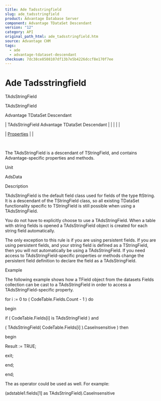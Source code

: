 ```yaml
---
title: Ade Tadsstringfield
slug: ade_tadsstringfield
product: Advantage Database Server
component: Advantage TDataSet Descendant
version: "12"
category: API
original_path_html: ade_tadsstringfield.htm
source: Advantage CHM
tags:
  - ade
  - advantage-tdataset-descendant
checksum: 7dc38ce8508107df13b7e5b4226dccf8e170f7ee
---
```


# Ade Tadsstringfield

TAdsStringField

TAdsStringField

Advantage TDataSet Descendant

| TAdsStringField  Advantage TDataSet Descendant |  |  |  |  |

| [Properties](ade_tadsstringfield_properties.md) |  |

 

The TAdsStringField is a descendant of TStringField, and contains Advantage-specific properties and methods.

Unit

AdsData

Description

TAdsStringField is the default field class used for fields of the type ftString. It is a descendant of the TStringField class, so all existing TDataSet functionality specific to TStringField is still possible when using a TAdsStringField.

You do not have to explicitly choose to use a TAdsStringField. When a table with string fields is opened a TAdsStringField object is created for each string field automatically.

The only exception to this rule is if you are using persistent fields. If you are using persistent fields, and your string field is defined as a TStringField, then you will not automatically be using a TAdsStringField. If you need access to TAdsStringField-specific properties or methods change the persistent field definition to declare the field as a TAdsStringField.

Example

The following example shows how a TField object from the datasets Fields collection can be cast to a TAdsStringField in order to access a TAdsStringField-specific property.

for i := 0 to ( CodeTable.Fields.Count - 1 ) do

begin

if ( CodeTable.Fields[i] is TAdsStringField ) and

( TAdsStringField( CodeTable.Fields[i] ).CaseInsensitive ) then

begin

Result := TRUE;

exit;

end;

end;

The as operator could be used as well. For example:

(adstable1.fields[1] as TAdsStringField).CaseInsensitive
